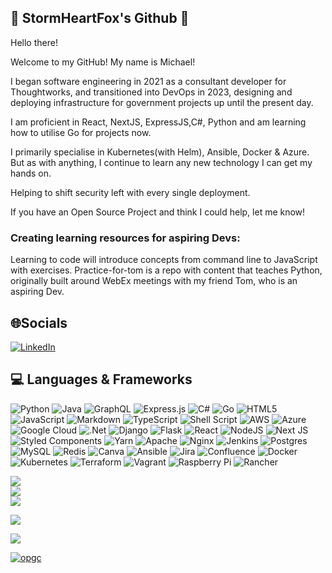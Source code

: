 ## 🦊 StormHeartFox's Github 🦊

Hello there!

Welcome to my GitHub! My name is Michael! 

I began software engineering in 2021 as a consultant developer for Thoughtworks, and transitioned into DevOps in 2023, designing and deploying infrastructure for government projects up until the present day.

I am proficient in React, NextJS, ExpressJS,C#, Python and am learning how to utilise Go for projects now.

I primarily specialise in Kubernetes(with Helm), Ansible, Docker & Azure. But as with anything, I continue to learn any new technology I can get my hands on.

Helping to shift security left with every single deployment.

If you have an Open Source Project and think I could help, let me know!

### Creating learning resources for aspiring Devs:
Learning to code will introduce concepts from command line to JavaScript with exercises.
Practice-for-tom is a repo with content that teaches Python, originally built around WebEx meetings with my friend Tom, who is an aspiring Dev.

## 🌐Socials
[![LinkedIn](https://img.shields.io/badge/LinkedIn-%230077B5.svg?logo=linkedin&logoColor=white)](https://linkedin.com/in/https://www.linkedin.com/in/michael-v-1941b9201) 

## 💻 Languages & Frameworks

![Python](https://img.shields.io/badge/python-3670A0?style=plastic&logo=python&logoColor=ffdd54) ![Java](https://img.shields.io/badge/java-%23ED8B00.svg?style=plastic&logo=java&logoColor=white) ![GraphQL](https://img.shields.io/badge/-GraphQL-E10098?style=plastic&logo=graphql&logoColor=white) ![Express.js](https://img.shields.io/badge/express.js-%23404d59.svg?style=plastic&logo=express&logoColor=%2361DAFB)
![C#](https://img.shields.io/badge/c%23-%23239120.svg?style=plastic&logo=c-sharp&logoColor=white) ![Go](https://img.shields.io/badge/go-%2300ADD8.svg?style=plastic&logo=go&logoColor=white) ![HTML5](https://img.shields.io/badge/html5-%23E34F26.svg?style=plastic&logo=html5&logoColor=white) ![JavaScript](https://img.shields.io/badge/javascript-%23323330.svg?style=plastic&logo=javascript&logoColor=%23F7DF1E) ![Markdown](https://img.shields.io/badge/markdown-%23000000.svg?style=plastic&logo=markdown&logoColor=white) ![TypeScript](https://img.shields.io/badge/typescript-%23007ACC.svg?style=plastic&logo=typescript&logoColor=white) ![Shell Script](https://img.shields.io/badge/shell_script-%23121011.svg?style=plastic&logo=gnu-bash&logoColor=white) ![AWS](https://img.shields.io/badge/AWS-%23FF9900.svg?style=plastic&logo=amazon-aws&logoColor=white) ![Azure](https://img.shields.io/badge/azure-%230072C6.svg?style=plastic&logo=azure-devops&logoColor=white) ![Google Cloud](https://img.shields.io/badge/Google%20Cloud-%234285F4.svg?style=plastic&logo=google-cloud&logoColor=white) ![.Net](https://img.shields.io/badge/.NET-5C2D91?style=plastic&logo=.net&logoColor=white) ![Django](https://img.shields.io/badge/django-%23092E20.svg?style=plastic&logo=django&logoColor=white) ![Flask](https://img.shields.io/badge/flask-%23000.svg?style=plastic&logo=flask&logoColor=white) ![React](https://img.shields.io/badge/react-%2320232a.svg?style=plastic&logo=react&logoColor=%2361DAFB) ![NodeJS](https://img.shields.io/badge/node.js-6DA55F?style=plastic&logo=node.js&logoColor=white) ![Next JS](https://img.shields.io/badge/Next-black?style=plastic&logo=next.js&logoColor=white) ![Styled Components](https://img.shields.io/badge/styled--components-DB7093?style=plastic&logo=styled-components&logoColor=white) ![Yarn](https://img.shields.io/badge/yarn-%232C8EBB.svg?style=plastic&logo=yarn&logoColor=white) ![Apache](https://img.shields.io/badge/apache-%23D42029.svg?style=plastic&logo=apache&logoColor=white) ![Nginx](https://img.shields.io/badge/nginx-%23009639.svg?style=plastic&logo=nginx&logoColor=white) ![Jenkins](https://img.shields.io/badge/jenkins-%232C5263.svg?style=plastic&logo=jenkins&logoColor=white) ![Postgres](https://img.shields.io/badge/postgres-%23316192.svg?style=plastic&logo=postgresql&logoColor=white) ![MySQL](https://img.shields.io/badge/mysql-%2300f.svg?style=plastic&logo=mysql&logoColor=white) ![Redis](https://img.shields.io/badge/redis-%23DD0031.svg?style=plastic&logo=redis&logoColor=white) ![Canva](https://img.shields.io/badge/Canva-%2300C4CC.svg?style=plastic&logo=Canva&logoColor=white) ![Ansible](https://img.shields.io/badge/ansible-%231A1918.svg?style=plastic&logo=ansible&logoColor=white) ![Jira](https://img.shields.io/badge/jira-%230A0FFF.svg?style=plastic&logo=jira&logoColor=white) ![Confluence](https://img.shields.io/badge/confluence-%23172BF4.svg?style=plastic&logo=confluence&logoColor=white) ![Docker](https://img.shields.io/badge/docker-%230db7ed.svg?style=plastic&logo=docker&logoColor=white) ![Kubernetes](https://img.shields.io/badge/kubernetes-%23326ce5.svg?style=plastic&logo=kubernetes&logoColor=white) ![Terraform](https://img.shields.io/badge/terraform-%235835CC.svg?style=plastic&logo=terraform&logoColor=white) ![Vagrant](https://img.shields.io/badge/vagrant-%231563FF.svg?style=plastic&logo=vagrant&logoColor=white) ![Raspberry Pi](https://img.shields.io/badge/-RaspberryPi-C51A4A?style=plastic&logo=Raspberry-Pi) ![Rancher](https://img.shields.io/badge/rancher-%230075A8.svg?style=plastic&logo=rancher&logoColor=white)


  
![](https://github-readme-stats.vercel.app/api?username=stormheartfox&theme=tokyonight&hide_border=true&include_all_commits=true&count_private=false)<br/>
![](https://github-readme-streak-stats.herokuapp.com/?user=stormheartfox&theme=tokyonight&hide_border=true)<br/>
![](https://github-readme-stats.vercel.app/api/top-langs/?username=stormheartfox&theme=tokyonight&hide_border=true&include_all_commits=true&count_private=false&layout=compact)

![](https://github-trophies.vercel.app/?username=stormheartfox&theme=algolia&no-frame=false&no-bg=false&margin-w=4&column=4)

[![](https://visitcount.itsvg.in/api?id=stormheartfox&icon=1&color=8)](https://visitcount.itsvg.in)

[![opgc](https://api.opgc.me/githubs/users/stormheartfox/tag/?theme=dracula)](https://opgc.me/#/users/stormheartfox)


<!--
**stormheartfox/stormheartfox** is a ✨ _special_ ✨ repository because its `README.md` (this file) appears on your GitHub profile.

-->
<!--
<p align="left">  
<a href="https://github.com/harish-sethuraman/readme-components">
 <img  src="https://readme-components.vercel.app/api?component=logo&fill=black&logo=react&animation=spin&svgfill=15d8fe">  
 </a>
   <a href="https://github.com/harish-sethuraman/readme-components">
<img  src="https://readme-components.vercel.app/api?component=logo&fill=black&logo=typescript&svgfill=2d79c7">
</a>
  <a href="https://github.com/harish-sethuraman/readme-components">
<img  src="https://readme-components.vercel.app/api?component=logo&fill=black&logo=webpack&svgfill=8ed5fa">
</a>
 <a href="https://github.com/harish-sethuraman/readme-components">
 <img  src="https://readme-components.vercel.app/api?component=logo&fill=black&logo=node.js&svgfill=659b60">
</a>
<a href="https://github.com/harish-sethuraman/readme-components">
<img  src="https://readme-components.vercel.app/api?component=logo&fill=black&logo=ember.js&svgfill=df5c43">  
</a>
<a href="https://github.com/harish-sethuraman/readme-components">
<img  src="https://readme-components.vercel.app/api?component=logo&fill=black&logo=sass&svgfill=cd6799">
</a>


<!--
double check also check for hobby badges
 <a href="https://github.com/harish-sethuraman/readme-components">
<img  src="https://readme-components.vercel.app/api?component=logo&fill=black&logo=html5&svgfill=f06629">
</a>
<a href="https://github.com/harish-sethuraman/readme-components">
<img  src="https://readme-components.vercel.app/api?component=logo&fill=black&logo=javascript&svgfill=f6df1c">
</a>
<a href="https://github.com/harish-sethuraman/readme-components">
<img  src="https://readme-components.vercel.app/api?component=logo&fill=black&logo=CSS3&svgfill=028dd1">
</a>
<a href="https://github.com/harish-sethuraman/readme-components">
<img  src="https://readme-components.vercel.app/api?component=logo&fill=black&logo=github">
</a>
</p>
-->

